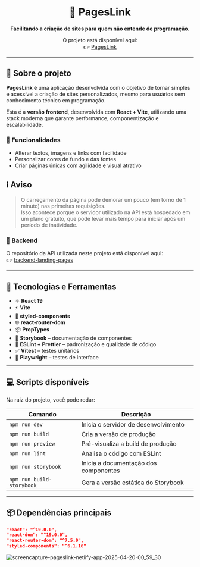 <div align="center">

# 🚀 PagesLink

**Facilitando a criação de sites para quem não entende de programação.**

O projeto está disponível aqui:   
👉 [PagesLink](https://pageslink.netlify.app/)

</div>

---

## 📌 Sobre o projeto

**PagesLink** é uma aplicação desenvolvida com o objetivo de tornar simples e acessível a criação de sites personalizados, mesmo para usuários sem conhecimento técnico em programação.

Esta é a **versão frontend**, desenvolvida com **React + Vite**, utilizando uma stack moderna que garante performance, componentização e escalabilidade.

### 🔧 Funcionalidades

- Alterar textos, imagens e links com facilidade  
- Personalizar cores de fundo e das fontes  
- Criar páginas únicas com agilidade e visual atrativo  

## ℹ️ Aviso

> O carregamento da página pode demorar um pouco (em torno de 1 minuto) nas primeiras requisições.  
> Isso acontece porque o servidor utilizado na API está hospedado em um plano gratuito, que pode levar mais tempo para iniciar após um período de inatividade.

### 🔗 Backend

O repositório da API utilizada neste projeto está disponível aqui:  
👉 [backend-landing-pages](https://github.com/PauloAdson/backend-landing-pages)

---

## 🧪 Tecnologias e Ferramentas

- ⚛️ **React 19**
- ⚡ **Vite**
- 💅 **styled-components**
- 🌐 **react-router-dom**
- 📦 **PropTypes**
- 🧩 **Storybook** – documentação de componentes
- 🧹 **ESLint + Prettier** – padronização e qualidade de código
- ✅ **Vitest** – testes unitários
- 🧪 **Playwright** – testes de interface

---

## 💻 Scripts disponíveis

Na raiz do projeto, você pode rodar:

| Comando             | Descrição                              |
|---------------------|------------------------------------------|
| `npm run dev`       | Inicia o servidor de desenvolvimento     |
| `npm run build`     | Cria a versão de produção                |
| `npm run preview`   | Pré-visualiza a build de produção        |
| `npm run lint`      | Analisa o código com ESLint              |
| `npm run storybook` | Inicia a documentação dos componentes    |
| `npm run build-storybook` | Gera a versão estática do Storybook |

---

## 📦 Dependências principais

```json
"react": "^19.0.0",
"react-dom": "^19.0.0",
"react-router-dom": "^7.5.0",
"styled-components": "^6.1.16"
```
![screencapture-pageslink-netlify-app-2025-04-20-00_59_30](https://github.com/user-attachments/assets/e36e33e1-d032-4567-9932-93205ef591db)


